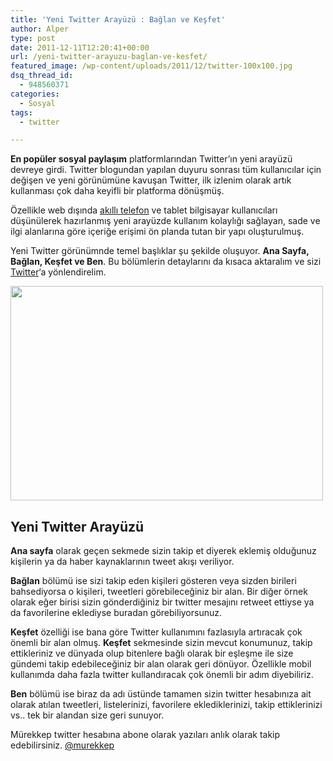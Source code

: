 ```yaml
---
title: 'Yeni Twitter Arayüzü : Bağlan ve Keşfet'
author: Alper
type: post
date: 2011-12-11T12:20:41+00:00
url: /yeni-twitter-arayuzu-baglan-ve-kesfet/
featured_image: /wp-content/uploads/2011/12/twitter-100x100.jpg
dsq_thread_id:
  - 948560371
categories:
  - Sosyal
tags:
  - twitter

---
```

**En popüler sosyal paylaşım** platformlarından Twitter&#8217;ın yeni arayüzü devreye girdi. Twitter blogundan yapılan duyuru sonrası tüm kullanıcılar için değişen ve yeni görünümüne kavuşan Twitter, ilk izlenim olarak artık kullanması çok daha keyifli bir platforma dönüşmüş.

Özellikle web dışında [akıllı telefon][1] ve tablet bilgisayar kullanıcıları düşünülerek hazırlanmış yeni arayüzde kullanım kolaylığı sağlayan, sade ve ilgi alanlarına göre içeriğe erişimi ön planda tutan bir yapı oluşturulmuş.

Yeni Twitter görünümnde temel başlıklar şu şekilde oluşuyor. **Ana Sayfa, Bağlan, Keşfet ve Ben**. Bu bölümlerin detaylarını da kısaca aktaralım ve sizi <a title="twitter" href="http://www.twitter.com" target="_blank">Twitter</a>&#8216;a yönlendirelim.

<img class="aligncenter size-full wp-image-7297" title="twitter" src="https://www.murekkep.org/wp-content/uploads/2011/12/twitter.jpg" alt="" width="500" height="343" srcset="https://www.murekkep.org/wp-content/uploads/2011/12/twitter.jpg 500w, https://www.murekkep.org/wp-content/uploads/2011/12/twitter-300x205.jpg 300w, https://www.murekkep.org/wp-content/uploads/2011/12/twitter-400x274.jpg 400w" sizes="(max-width: 500px) 100vw, 500px" /> 

## Yeni Twitter Arayüzü

**Ana sayfa** olarak geçen sekmede sizin takip et diyerek eklemiş olduğunuz kişilerin ya da haber kaynaklarının tweet akışı veriliyor.

**Bağlan** bölümü ise sizi takip eden kişileri gösteren veya sizden birileri bahsediyorsa o kişileri, tweetleri görebileceğiniz bir alan. Bir diğer örnek olarak eğer birisi sizin gönderdiğiniz bir twitter mesajını retweet ettiyse ya da favorilerine eklediyse buradan görebiliyorsunuz.

**Keşfet** özelliği ise bana göre Twitter kullanımını fazlasıyla artıracak çok önemli bir alan olmuş. **Keşfet** sekmesinde sizin mevcut konumunuz, takip ettikleriniz ve dünyada olup bitenlere bağlı olarak bir eşleşme ile size gündemi takip edebileceğiniz bir alan olarak geri dönüyor. Özellikle mobil kullanımda daha fazla twitter kullandıracak çok önemli bir adım diyebiliriz.

**Ben** bölümü ise biraz da adı üstünde tamamen sizin twitter hesabınıza ait olarak atılan tweetleri, listelerinizi, favorilere eklediklerinizi, takip ettiklerinizi vs.. tek bir alandan size geri sunuyor.

Mürekkep twitter hesabına abone olarak yazıları anlık olarak takip edebilirsiniz. <a title="murekkep @twitter" href="http://twitter.com/murekkep" target="_blank">@murekkep </a>

 [1]: https://www.murekkep.org/etiket/akilli-telefon "akıllı telefon"